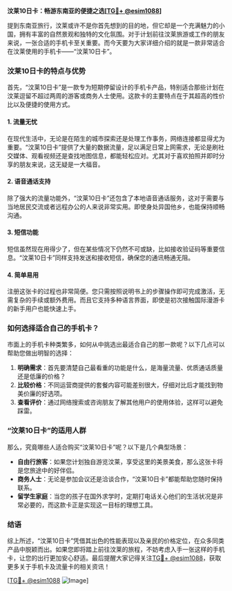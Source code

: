 **汶莱10日卡：畅游东南亚的便捷之选[[TG💪+ @esim1088](https://t.me/s/esim1088)]**

提到东南亚旅行，汶莱或许不是你首先想到的目的地，但它却是一个充满魅力的小国，拥有丰富的自然景观和独特的文化氛围。对于计划前往汶莱旅游或工作的朋友来说，一张合适的手机卡至关重要。而今天要为大家详细介绍的就是一款非常适合在汶莱使用的手机卡——“汶莱10日卡”。

### 汶莱10日卡的特点与优势

首先，“汶莱10日卡”是一款专为短期停留设计的手机卡产品，特别适合那些计划在汶莱逗留不超过两周的游客或商务人士使用。这款卡的主要特点在于其超高的性价比以及便捷的使用方式。

#### 1. **流量无忧**
   在现代生活中，无论是在陌生的城市探索还是处理工作事务，网络连接都显得尤为重要。“汶莱10日卡”提供了大量的数据流量，足以满足日常上网需求，无论是刷社交媒体、观看视频还是查找地图信息，都能轻松应对。尤其对于喜欢拍照并即时分享的朋友来说，这无疑是一大福音。

#### 2. **语音通话支持**
   除了强大的流量功能外，“汶莱10日卡”还包含了本地语音通话服务，这对于需要与当地居民交流或者远程办公的人来说非常实用。即使身处异国他乡，也能保持顺畅沟通。

#### 3. **短信功能**
   短信虽然现在用得少了，但在某些情况下仍然不可或缺，比如接收验证码等重要信息。“汶莱10日卡”同样支持发送和接收短信，确保您的通讯畅通无阻。

#### 4. **简单易用**
   注册这张卡的过程也非常简便。您只需按照说明书上的步骤操作即可完成激活，无需复杂的手续或额外费用。而且它支持多种语言界面，即使是初次接触国际漫游卡的新手用户也能快速上手。

### 如何选择适合自己的手机卡？

市面上的手机卡种类繁多，如何从中挑选出最适合自己的那一款呢？以下几点可以帮助您做出明智的选择：

1. **明确需求**：首先要清楚自己最看重的功能是什么，是海量流量、优质通话质量还是低廉的价格？
2. **比较价格**：不同运营商提供的套餐内容可能差别很大，仔细对比后才能找到物美价廉的好选项。
3. **查看评价**：通过网络搜索或咨询朋友了解其他用户的使用体验，这样可以避免踩雷。

### “汶莱10日卡”的适用人群

那么，究竟哪些人适合购买“汶莱10日卡”呢？以下是几个典型场景：

- **自由行旅客**：如果您计划独自游览汶莱，享受这里的美景美食，那么这张卡将是您旅途中的好伴侣。
- **商务人士**：无论是参加会议还是洽谈合作，“汶莱10日卡”都能帮助您随时保持联系。
- **留学生家庭**：当您的孩子在国外求学时，定期打电话关心他们的生活状况是非常必要的，而这款卡正是实现这一目标的理想工具。

### 结语

综上所述，“汶莱10日卡”凭借其出色的性能表现以及亲民的价格定位，在众多同类产品中脱颖而出。如果您即将踏上前往汶莱的旅程，不妨考虑入手一张这样的手机卡，让您的出行更加安心舒适。最后提醒大家记得关注[TG💪+ @esim1088](https://t.me/s/esim1088)，获取更多关于手机卡及流量卡的相关资讯！

[[TG💪+ @esim1088](https://t.me/s/esim1088) ![Image](https://i.postimg.cc/4NQfJmqS/Snipaste-2025-05-13-00-14-12.png)]